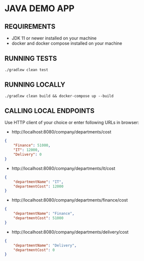 # JAVA DEMO APP
## REQUIREMENTS
* JDK 11 or newer installed on your machine
* docker and docker compose installed on your machine
## RUNNING TESTS
```shell
./gradlew clean test
```
## RUNNING LOCALLY
```shell
./gradlew clean build && docker-compose up --build
```
## CALLING LOCAL ENDPOINTS
Use HTTP client of your choice or enter following URLs in browser:
* http://localhost:8080/company/departments/cost
```json
{
    "Finance": 51000,
    "IT": 12000,
    "Delivery": 0
}
```
* http://localhost:8080/company/departments/it/cost
```json
{
    "departmentName": "IT",
    "departmentCost": 12000
}
```
* http://localhost:8080/company/departments/finance/cost
```json
{
    "departmentName": "Finance",
    "departmentCost": 51000
}
```
* http://localhost:8080/company/departments/delivery/cost
```json
{
    "departmentName": "Delivery",
    "departmentCost": 0
}
```